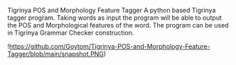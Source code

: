 Tigrinya POS and Morphology Feature Tagger
A python based Tigrinya tagger program. Taking words as input the program will be able to output the POS and Morphological features of the word. The program can be used in Tigrinya Grammar Checker construction.

!https://github.com/Goytom/Tigrinya-POS-and-Morphology-Feature-Tagger/blob/main/snapshot.PNG)
